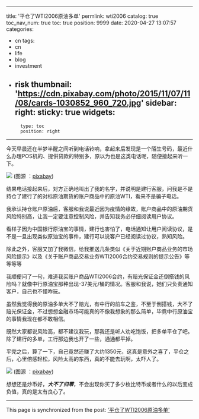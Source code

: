 
---
title: '平仓了WTI2006原油多单'
permlink: wti2006
catalog: true
toc_nav_num: true
toc: true
position: 9999
date: 2020-04-27 13:07:57
categories:
- cn
tags:
- cn
- life
- blog
- investment
- risk
thumbnail: 'https://cdn.pixabay.com/photo/2015/11/07/11/08/cards-1030852_960_720.jpg'
sidebar:
    right:
        sticky: true
widgets:
    -
        type: toc
        position: right
---


今天早晨还在半梦半醒之间听到电话铃响，拿起来后发现是一个陌生号码，最近什么办理POS机的、提供贷款的特别多，原以为也是这类电话呢，随便接起来听一下。

![](https://cdn.pixabay.com/photo/2015/11/07/11/08/cards-1030852_960_720.jpg)
(图源 ：[pixabay](https://pixabay.com/))

结果电话接起来后，对方正确地叫出了我的名字，并说明是建行客服，问我是不是持仓了建行了的对标原油期货的账户商品中的原油WTI，看来不是骗子电话。

我承认持仓账户原油后，客服和我说最近因为疫情的缘故，账户商品中的原油期货风险特别高，让我一定要注意控制风险，并告知我务必仔细阅读用户协议。

看样子因为中国银行原油宝的事情，建行也害怕了，电话通知让用户阅读协议，是不是一旦出现类似原油宝的事件，建行可以说客户已经阅读过协议，熟知风险。

除此之外，客服又加了我微信，给我推送几条类似《关于近期账户商品业务的市场风险提示》以及《关于账户商品交易业务WTI2006合约交易规则的提示公告》等等等等

我顺便问了一句，难道我买账户商品WTI2006合约，有赔光保证金还倒搭钱的风险吗？就像中行原油宝那种出现-37美元/桶的情况。客服和我说，她们只负责通知客户，自己也不懂咋玩。

虽然我觉得我的原油多单大不了赔光，有中行的前车之鉴，不至于倒搭钱，大不了赔光保证金，不过想想金融市场可能真的不像我想象的那么简单，毕竟中行原油宝的事情我现在都不敢相信。

既然大家都说风险高，都不建议我玩，那我还是听人劝吃饱饭，把多单平仓了吧。除了建行的多单，工行那边我也开了一些，通通都平掉。

平完之后，算了一下，自己竟然还赚了大约1350元，这真是意外之喜了，平仓之后，心里倍感轻松，风险太高的东西，真的不能去玩啊，太吓人了。

![](https://cdn.pixabay.com/photo/2015/01/08/16/35/play-593207_960_720.jpg)
(图源 ：[pixabay](https://pixabay.com/))


想想还是炒币好，***大不了归零***，不会出现你买了多少枚比特币或者什么的以后变成负值，真的是太有良心了。

- - -

This page is synchronized from the post: ['平仓了WTI2006原油多单'](https://steemit.com/@oflyhigh/wti2006)
